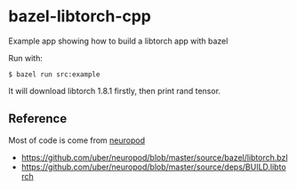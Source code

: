 # bazel-libtorch-cpp
Example app showing how to build a libtorch app with bazel

Run with:
```
$ bazel run src:example
```

It will download libtorch 1.8.1 firstly, then print rand tensor.

## Reference

Most of code is come from [neuropod](https://github.com/uber/neuropod)
- https://github.com/uber/neuropod/blob/master/source/bazel/libtorch.bzl
- https://github.com/uber/neuropod/blob/master/source/deps/BUILD.libtorch